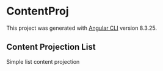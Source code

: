 # ContentProj

This project was generated with [Angular CLI](https://github.com/angular/angular-cli) version 8.3.25.

## Content Projection List

Simple list content projection

